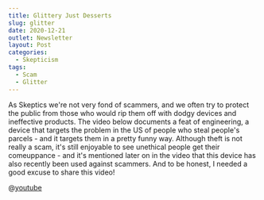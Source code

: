 ```yaml
---
title: Glittery Just Desserts
slug: glitter
date: 2020-12-21
outlet: Newsletter
layout: Post
categories:
  - Skepticism
tags:
  - Scam
  - Glitter
---
```


As Skeptics we're not very fond of scammers, and we often try to protect the public from those who would rip them off with dodgy devices and ineffective products. The video below documents a feat of engineering, a device that targets the problem in the US of people who steal people's parcels - and it targets them in a pretty funny way. Although theft is not really a scam, it's still enjoyable to see unethical people get their comeuppance - and it's mentioned later on in the video that this device has also recently been used against scammers. And to be honest, I needed a good excuse to share this video!

<!-- more -->

@[youtube](https://youtu.be/h4T_LlK1VE4)
